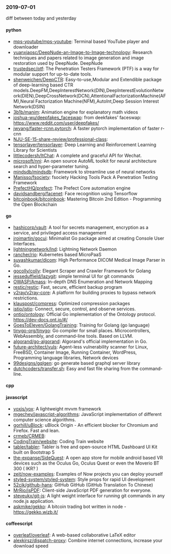 ### 2019-07-01
diff between today and yesterday

#### python
* [mps-youtube/mps-youtube](https://github.com/mps-youtube/mps-youtube): Terminal based YouTube player and downloader
* [yuanxiaosc/DeepNude-an-Image-to-Image-technology](https://github.com/yuanxiaosc/DeepNude-an-Image-to-Image-technology): Research techniques and papers related to image generation and image restoration used by DeepNude. DeepNude
* [trustedsec/ptf](https://github.com/trustedsec/ptf): The Penetration Testers Framework (PTF) is a way for modular support for up-to-date tools.
* [shenweichen/DeepCTR](https://github.com/shenweichen/DeepCTR): Easy-to-use,Modular and Extendible package of deep-learning based CTR models.DeepFM,DeepInterestNetwork(DIN),DeepInterestEvolutionNetwork(DIEN),DeepCrossNetwork(DCN),AttentionalFactorizationMachine(AFM),Neural Factorization Machine(NFM),AutoInt,Deep Session Interest Network(DSIN)
* [3b1b/manim](https://github.com/3b1b/manim): Animation engine for explanatory math videos
* [joshua-wu/deepfakes_faceswap](https://github.com/joshua-wu/deepfakes_faceswap): from deekfakes' faceswap: https://www.reddit.com/user/deepfakes/
* [jwyang/faster-rcnn.pytorch](https://github.com/jwyang/faster-rcnn.pytorch): A faster pytorch implementation of faster r-cnn
* [NJU-SE-15-share-review/professional-class](https://github.com/NJU-SE-15-share-review/professional-class): 
* [tensorlayer/tensorlayer](https://github.com/tensorlayer/tensorlayer): Deep Learning and Reinforcement Learning Library for Scientists
* [littlecodersh/ItChat](https://github.com/littlecodersh/ItChat): A complete and graceful API for Wechat. 
* [microsoft/nni](https://github.com/microsoft/nni): An open source AutoML toolkit for neural architecture search and hyper-parameter tuning.
* [mindsdb/mindsdb](https://github.com/mindsdb/mindsdb): Framework to streamline use of neural networks
* [Manisso/fsociety](https://github.com/Manisso/fsociety): fsociety Hacking Tools Pack  A Penetration Testing Framework
* [PrefectHQ/prefect](https://github.com/PrefectHQ/prefect): The Prefect Core automation engine
* [davidsandberg/facenet](https://github.com/davidsandberg/facenet): Face recognition using Tensorflow
* [bitcoinbook/bitcoinbook](https://github.com/bitcoinbook/bitcoinbook): Mastering Bitcoin 2nd Edition - Programming the Open Blockchain

#### go
* [hashicorp/vault](https://github.com/hashicorp/vault): A tool for secrets management, encryption as a service, and privileged access management
* [jroimartin/gocui](https://github.com/jroimartin/gocui): Minimalist Go package aimed at creating Console User Interfaces.
* [lightningnetwork/lnd](https://github.com/lightningnetwork/lnd): Lightning Network Daemon 
* [rancher/rio](https://github.com/rancher/rio): Kubernetes based MicroPaaS
* [suyashkumar/dicom](https://github.com/suyashkumar/dicom): High Performance DICOM Medical Image Parser in Go.
* [gocolly/colly](https://github.com/gocolly/colly): Elegant Scraper and Crawler Framework for Golang
* [jesseduffield/lazygit](https://github.com/jesseduffield/lazygit): simple terminal UI for git commands
* [OWASP/Amass](https://github.com/OWASP/Amass): In-depth DNS Enumeration and Network Mapping
* [restic/restic](https://github.com/restic/restic): Fast, secure, efficient backup program
* [v2ray/v2ray-core](https://github.com/v2ray/v2ray-core): A platform for building proxies to bypass network restrictions.
* [klauspost/compress](https://github.com/klauspost/compress): Optimized compression packages
* [istio/istio](https://github.com/istio/istio): Connect, secure, control, and observe services.
* [ontio/ontology](https://github.com/ontio/ontology): Official Go implementation of the Ontology protocol. https://dev-docs.ont.io/#/
* [GoesToEleven/GolangTraining](https://github.com/GoesToEleven/GolangTraining): Training for Golang (go language)
* [tinygo-org/tinygo](https://github.com/tinygo-org/tinygo): Go compiler for small places. Microcontrollers, WebAssembly, and command-line tools. Based on LLVM.
* [algorand/go-algorand](https://github.com/algorand/go-algorand): Algorand's official implementation in Go.
* [future-architect/vuls](https://github.com/future-architect/vuls): Agent-less vulnerability scanner for Linux, FreeBSD, Container Image, Running Container, WordPress, Programming language libraries, Network devices
* [99designs/gqlgen](https://github.com/99designs/gqlgen): go generate based graphql server library
* [dutchcoders/transfer.sh](https://github.com/dutchcoders/transfer.sh): Easy and fast file sharing from the command-line.

#### cpp

#### javascript
* [yoxjs/yox](https://github.com/yoxjs/yox): A lightweight mvvm framework
* [mgechev/javascript-algorithms](https://github.com/mgechev/javascript-algorithms): JavaScript implementation of different computer science algorithms.
* [gorhill/uBlock](https://github.com/gorhill/uBlock): uBlock Origin - An efficient blocker for Chromium and Firefox. Fast and lean.
* [crmeb/CRMEB](https://github.com/crmeb/CRMEB):  
* [CodingTrain/website](https://github.com/CodingTrain/website): Coding Train website
* [tabler/tabler](https://github.com/tabler/tabler): Tabler is free and open-source HTML Dashboard UI Kit built on Bootstrap 5
* [the-expanse/SideQuest](https://github.com/the-expanse/SideQuest): A open app store for mobile android based VR devices such as the Oculus Go, Oculus Quest or even the Moverio BT 300 ( IKR? )
* [zeit/now-examples](https://github.com/zeit/now-examples): Examples of Now projects you can deploy yourself
* [styled-system/styled-system](https://github.com/styled-system/styled-system):  Style props for rapid UI development
* [52cik/github-hans](https://github.com/52cik/github-hans): GitHub GitHub  (GitHub Translation To Chinese)
* [MrRio/jsPDF](https://github.com/MrRio/jsPDF): Client-side JavaScript PDF generation for everyone.
* [steveukx/git-js](https://github.com/steveukx/git-js): A light weight interface for running git commands in any node.js application.
* [askmike/gekko](https://github.com/askmike/gekko): A bitcoin trading bot written in node - https://gekko.wizb.it/

#### coffeescript
* [overleaf/overleaf](https://github.com/overleaf/overleaf): A web-based collaborative LaTeX editor
* [alexkirsz/dispatch-proxy](https://github.com/alexkirsz/dispatch-proxy): Combine internet connections, increase your download speed
